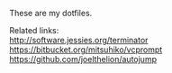 These are my dotfiles.

Related links:  
http://software.jessies.org/terminator  
https://bitbucket.org/mitsuhiko/vcprompt  
https://github.com/joelthelion/autojump  
